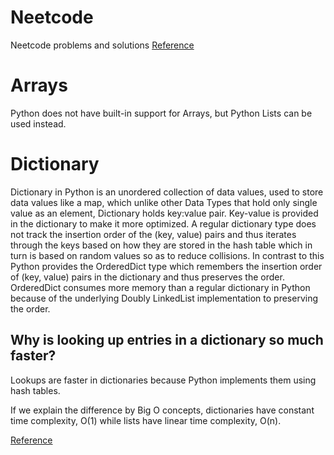 # Neetcode
Neetcode problems and solutions
[Reference](https://www.w3schools.com/python/python_arrays.asp)

# Arrays
Python does not have built-in support for Arrays, but Python Lists can be used instead.

# Dictionary
Dictionary in Python is an unordered collection of data values, used to store data values like a map, which unlike other Data Types that hold only single value as an element, Dictionary holds key:value pair. Key-value is provided in the dictionary to make it more optimized. A regular dictionary type does not track the insertion order of the (key, value) pairs and thus iterates through the keys based on how they are stored in the hash table which in turn is based on random values so as to reduce collisions.
In contrast to this Python provides the OrderedDict type which remembers the insertion order of (key, value) pairs in the dictionary and thus preserves the order. OrderedDict consumes more memory than a regular dictionary in Python because of the underlying Doubly LinkedList implementation to preserving the order.

## Why is looking up entries in a dictionary so much faster?

Lookups are faster in dictionaries because Python implements them using hash tables.

If we explain the difference by Big O concepts, dictionaries have constant time complexity, O(1) while lists have linear time complexity, O(n).

[Reference](https://towardsdatascience.com/faster-lookups-in-python-1d7503e9cd38)
